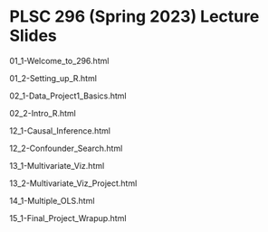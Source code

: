 # PLSC 296 (Spring 2023) Lecture Slides

01_1-Welcome_to_296.html

01_2-Setting_up_R.html

02_1-Data_Project1_Basics.html

02_2-Intro_R.html

12_1-Causal_Inference.html

12_2-Confounder_Search.html

13_1-Multivariate_Viz.html

13_2-Multivariate_Viz_Project.html

14_1-Multiple_OLS.html

15_1-Final_Project_Wrapup.html

